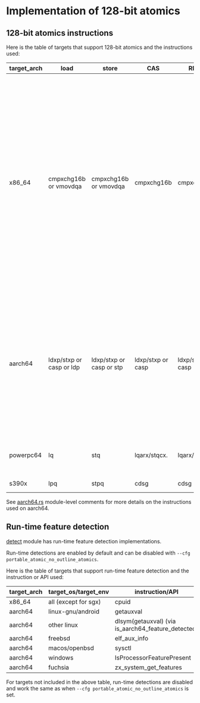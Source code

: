 # Implementation of 128-bit atomics

## 128-bit atomics instructions

Here is the table of targets that support 128-bit atomics and the instructions used:

| target_arch | load | store | CAS | RMW | note |
| ----------- | ---- | ----- | --- | --- | ---- |
| x86_64 | cmpxchg16b or vmovdqa | cmpxchg16b or vmovdqa | cmpxchg16b | cmpxchg16b | cmpxchg16b target feature required. vmovdqa requires Intel or AMD CPU with AVX. <br> Both compile-time and run-time detection are supported for cmpxchg16b. vmovdqa is currently run-time detection only.  <br> Requires rustc 1.59+ when cmpxchg16b target feature is enabled at compile-time, otherwise requires rustc 1.69+ |
| aarch64 | ldxp/stxp or casp or ldp | ldxp/stxp or casp or stp | ldxp/stxp or casp | ldxp/stxp or casp | casp requires lse target feature, ldp/stp requires lse2 target feature. <br> Both compile-time and run-time detection are supported for lse. lse2 is currently compile-time detection only.  <br> Requires rustc 1.59+ |
| powerpc64 | lq | stq | lqarx/stqcx. | lqarx/stqcx. | Little endian or target CPU pwr8+. <br> Requires nightly |
| s390x | lpq | stpq | cdsg | cdsg | Requires nightly |

See [aarch64.rs](aarch64.rs) module-level comments for more details on the instructions used on aarch64.

## Run-time feature detection

[detect](detect) module has run-time feature detection implementations.

Run-time detections are enabled by default and can be disabled with `--cfg portable_atomic_no_outline_atomics`.

Here is the table of targets that support run-time feature detection and the instruction or API used:

| target_arch | target_os/target_env | instruction/API |
| ----------- | -------------------- | --------------- |
| x86_64      | all (except for sgx) | cpuid           |
| aarch64     | linux-gnu/android    | getauxval       |
| aarch64     | other linux          | dlsym(getauxval) (via is_aarch64_feature_detected) |
| aarch64     | freebsd              | elf_aux_info    |
| aarch64     | macos/openbsd        | sysctl          |
| aarch64     | windows              | IsProcessorFeaturePresent |
| aarch64     | fuchsia              | zx_system_get_features |

For targets not included in the above table, run-time detections are disabled and work the same as when `--cfg portable_atomic_no_outline_atomics` is set.
